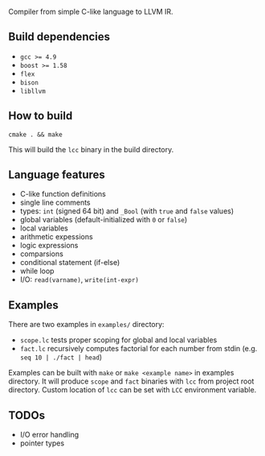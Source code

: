 Compiler from simple C-like language to LLVM IR.

## Build dependencies

* `gcc >= 4.9`
* `boost >= 1.58`
* `flex`
* `bison`
* `libllvm`

## How to build

```
cmake . && make
```

This will build the `lcc` binary in the build directory.

## Language features

* C-like function definitions
* single line comments
* types: `int` (signed 64 bit) and `_Bool` (with `true` and `false` values)
* global variables (default-initialized with `0` or `false`)
* local variables
* arithmetic expessions
* logic expressions
* comparsions
* conditional statement (if-else)
* while loop
* I/O: `read(varname)`, `write(int-expr)`

## Examples

There are two examples in `examples/` directory:

*   `scope.lc` tests proper scoping for global and local variables
*   `fact.lc` recursively computes factorial for each number from stdin
    (e.g. `seq 10 | ./fact | head`)

Examples can be built with `make` or `make <example name>` in examples
directory. It will produce `scope` and `fact` binaries with `lcc` from
project root directory.  Custom location of `lcc` can be set with `LCC`
environment variable.

## TODOs

* I/O error handling
* pointer types
